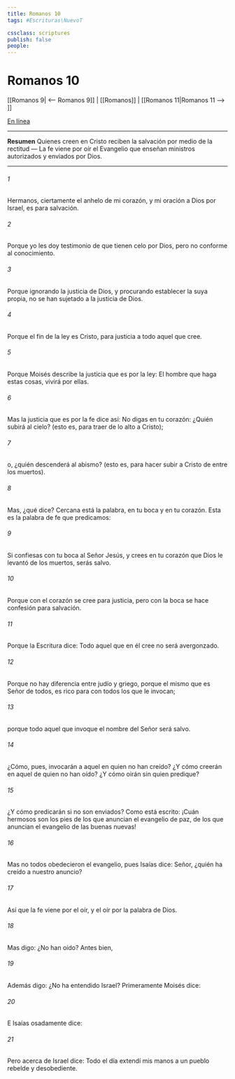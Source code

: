 ```yaml
---
title: Romanos 10
tags: #Escrituras\NuevoT

cssclass: scriptures
publish: false
people:
---
```


# Romanos 10
[[Romanos 9| <-- Romanos 9]] | [[Romanos]] | [[Romanos 11|Romanos 11 --> ]]

[En línea](https://churchofjesuschrist.org/study/scriptures/nt/rom/10?lang=spa)

---
__Resumen__
Quienes creen en Cristo reciben la salvación por medio de la rectitud — La fe viene por oír el Evangelio que enseñan ministros autorizados y enviados por Dios.

---
###### 1 
Hermanos, ciertamente el anhelo de mi corazón, y mi oración a Dios por Israel, es para salvación.

###### 2 
Porque yo les doy testimonio de que tienen celo por Dios, pero no conforme al conocimiento.

###### 3 
Porque ignorando la justicia de Dios, y procurando establecer la suya propia, no se han sujetado a la justicia de Dios.

###### 4 
Porque el fin de la ley es Cristo, para justicia a todo aquel que cree.

###### 5 
Porque Moisés describe la justicia que es por la ley: El hombre que haga estas cosas, vivirá por ellas.

###### 6 
Mas la justicia que es por la fe dice así: No digas en tu corazón: ¿Quién subirá al cielo? (esto es, para traer de lo alto a Cristo);

###### 7 
o, ¿quién descenderá al abismo? (esto es, para hacer subir a Cristo de entre los muertos).

###### 8 
Mas, ¿qué dice? Cercana está la palabra, en tu boca y en tu corazón. Esta es la palabra de fe que predicamos:

###### 9 
Si confiesas con tu boca al Señor Jesús, y crees en tu corazón que Dios le levantó de los muertos, serás salvo.

###### 10 
Porque con el corazón se cree para justicia, pero con la boca se hace confesión para salvación.

###### 11 
Porque la Escritura dice: Todo aquel que en él cree no será avergonzado.

###### 12 
Porque no hay diferencia entre judío y griego, porque el mismo que es Señor de todos, es rico para con todos los que le invocan;

###### 13 
porque todo aquel que invoque el nombre del Señor será salvo.

###### 14 
¿Cómo, pues, invocarán a aquel en quien no han creído? ¿Y cómo creerán en aquel de quien no han oído? ¿Y cómo oirán sin  quien  predique?

###### 15 
¿Y cómo predicarán si no son enviados? Como está escrito: ¡Cuán hermosos son los pies de los que anuncian el evangelio de paz, de los que anuncian el evangelio de las buenas nuevas!

###### 16 
Mas no todos obedecieron el evangelio, pues Isaías dice: Señor, ¿quién ha creído a nuestro anuncio?

###### 17 
Así que la fe viene por el oír, y el oír por la palabra de Dios.

###### 18 
Mas digo: ¿No han oído? Antes bien,

###### 19 
Además digo: ¿No ha entendido  Israel? Primeramente Moisés dice:

###### 20 
E Isaías osadamente dice:

###### 21 
Pero acerca de Israel dice: Todo el día extendí mis manos a un pueblo rebelde y desobediente.

